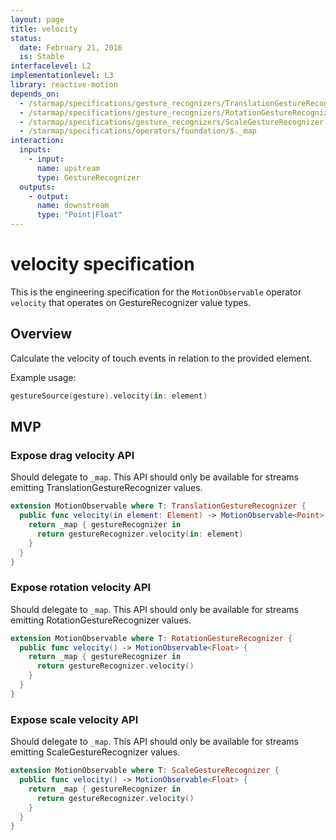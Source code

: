 ```yaml
---
layout: page
title: velocity
status:
  date: February 21, 2016
  is: Stable
interfacelevel: L2
implementationlevel: L3
library: reactive-motion
depends_on:
  - /starmap/specifications/gesture_recognizers/TranslationGestureRecognizer
  - /starmap/specifications/gesture_recognizers/RotationGestureRecognizer
  - /starmap/specifications/gesture_recognizers/ScaleGestureRecognizer
  - /starmap/specifications/operators/foundation/$._map
interaction:
  inputs:
    - input:
      name: upstream
      type: GestureRecognizer
  outputs:
    - output:
      name: downstream
      type: "Point|Float"
---
```


# velocity specification

This is the engineering specification for the `MotionObservable` operator `velocity` that operates
on GestureRecognizer value types.

## Overview

Calculate the velocity of touch events in relation to the provided element.

Example usage:

```swift
gestureSource(gesture).velocity(in: element)
```

## MVP

### Expose drag velocity API

Should delegate to `_map`. This API should only be available for streams emitting
TranslationGestureRecognizer values.

```swift
extension MotionObservable where T: TranslationGestureRecognizer {
  public func velocity(in element: Element) -> MotionObservable<Point> {
    return _map { gestureRecognizer in
      return gestureRecognizer.velocity(in: element)
    }
  }
}
```

### Expose rotation velocity API

Should delegate to `_map`. This API should only be available for streams emitting
RotationGestureRecognizer values.

```swift
extension MotionObservable where T: RotationGestureRecognizer {
  public func velocity() -> MotionObservable<Float> {
    return _map { gestureRecognizer in
      return gestureRecognizer.velocity()
    }
  }
}
```

### Expose scale velocity API

Should delegate to `_map`. This API should only be available for streams emitting
ScaleGestureRecognizer values.

```swift
extension MotionObservable where T: ScaleGestureRecognizer {
  public func velocity() -> MotionObservable<Float> {
    return _map { gestureRecognizer in
      return gestureRecognizer.velocity()
    }
  }
}
```
